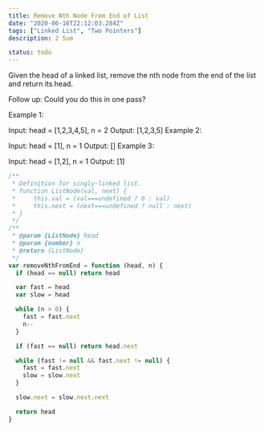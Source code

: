 ```yaml
---
title: Remove Nth Node From End of List
date: "2020-06-16T22:12:03.284Z"
tags: ["Linked List", "Two Pointers"]
description: 2 Sum

status: todo
---
```


Given the head of a linked list, remove the nth node from the end of the list and return its head.

Follow up: Could you do this in one pass?

Example 1:

Input: head = [1,2,3,4,5], n = 2
Output: [1,2,3,5]
Example 2:

Input: head = [1], n = 1
Output: []
Example 3:

Input: head = [1,2], n = 1
Output: [1]

```javascript
/**
 * Definition for singly-linked list.
 * function ListNode(val, next) {
 *     this.val = (val===undefined ? 0 : val)
 *     this.next = (next===undefined ? null : next)
 * }
 */
/**
 * @param {ListNode} head
 * @param {number} n
 * @return {ListNode}
 */
var removeNthFromEnd = function (head, n) {
  if (head == null) return head

  var fast = head
  var slow = head

  while (n > 0) {
    fast = fast.next
    n--
  }

  if (fast == null) return head.next

  while (fast != null && fast.next != null) {
    fast = fast.next
    slow = slow.next
  }

  slow.next = slow.next.next

  return head
}
```
